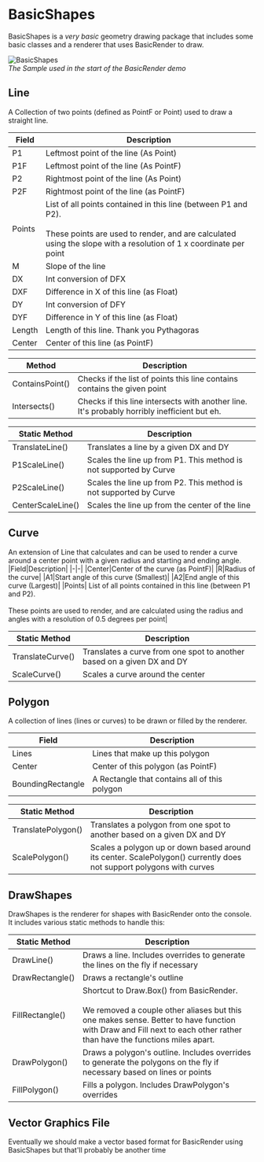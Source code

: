 # BasicShapes
BasicShapes is a *very basic* geometry drawing package that includes some basic classes and a renderer that uses BasicRender to draw.

![BasicShapes](https://raw.githubusercontent.com/igtampe/BasicRender/master/Images/BasicShapes/Shapes.png)<br/>
*The Sample used in the start of the BasicRender demo*

## Line
A Collection of two points (defined as PointF or Point) used to draw a straight line.

|Field|Description|
|-|-|
|P1| Leftmost point of the line (As Point)|
|P1F| Leftmost point of the line (As PointF)|
|P2| Rightmost point of the line (As Point)|
|P2F| Rightmost point of the line (as PointF)|
|Points| List of all points contained in this line (between P1 and P2).<br/><br/> These points are used to render, and are calculated using the slope with a resolution of 1 x coordinate per point|
|M|Slope of the line|
|DX| Int conversion of DFX|
|DXF| Difference in X of this line (as Float)|
|DY| Int conversion of DFY|
|DYF| Difference in Y of this line (as Float)|
|Length| Length of this line. Thank you Pythagoras|
|Center| Center of this line (as PointF)|

|Method|Description|
|-|-|
|ContainsPoint()|Checks if the list of points this line contains contains the given point|
|Intersects()|Checks if this line intersects with another line. It's probably horribly inefficient but eh.|

|Static Method|Description|
|-|-|
|TranslateLine()|Translates a line by a given DX and DY|
|P1ScaleLine()|Scales the line up from P1. This method is not supported by Curve|
|P2ScaleLine()|Scales the line up from P2. This method is not supported by Curve|
|CenterScaleLine()|Scales the line up from the center of the line|

## Curve
An extension of Line that calculates and can be used to render a curve around a center point with a given radius and starting and ending angle.
|Field|Description|
|-|-|
|Center|Center of the curve (as PointF)|
|R|Radius of the curve|
|A1|Start angle of this curve (Smallest)|
|A2|End angle of this curve (Largest)|
|Points| List of all points contained in this line (between P1 and P2).<br/><br/> These points are used to render, and are calculated using the radius and angles with a resolution of 0.5 degrees per point|

|Static Method|Description|
|-|-|
|TranslateCurve()|Translates a curve from one spot to another based on a given DX and DY|
|ScaleCurve()|Scales a curve around the center|

## Polygon
A collection of lines (lines or curves) to be drawn or filled by the renderer. 

|Field|Description|
|-|-|
|Lines|Lines that make up this polygon|
|Center|Center of this polygon (as PointF)|
|BoundingRectangle|A Rectangle that contains all of this polygon|

|Static Method|Description|
|-|-|
|TranslatePolygon()|Translates a polygon from one spot to another based on a given DX and DY|
|ScalePolygon()|Scales a polygon up or down based around its center. ScalePolygon() currently does not support polygons with curves|

## DrawShapes
DrawShapes is the renderer for shapes with BasicRender onto the console. It includes various static methods to handle this:

|Static Method|Description|
|-|-|
|DrawLine()|Draws a line. Includes overrides to generate the lines on the fly if necessary|
|DrawRectangle()|Draws a rectangle's outline|
|FillRectangle()|Shortcut to Draw.Box() from BasicRender.<br/><br/>We removed a couple other aliases but this one makes sense. Better to have function with Draw and Fill next to each other rather than have the functions miles apart.|
|DrawPolygon()|Draws a polygon's outline. Includes overrides to generate the polygons on the fly if necessary based on lines or points|
|FillPolygon()|Fills a polygon. Includes DrawPolygon's overrides|



## Vector Graphics File
Eventually we should make a vector based format for BasicRender using BasicShapes but that'll probably be another time
